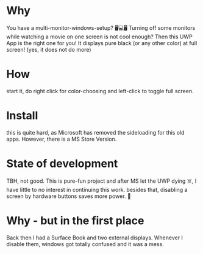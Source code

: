 # Why
You have a multi-monitor-windows-setup? 🖥️💻🖥️ 
Turning off some monitors while watching a movie on one screen is not cool enough? Then this UWP App is the right one for you! It displays pure black (or any other color) at full screen! (yes, it does not do more)

# How
start it, do right click for color-choosing and left-click to toggle full screen.

# Install
this is quite hard, as Microsoft has removed the sideloading for this old apps. However, there is a MS Store Version.

# State of development
TBH, not good. This is pure-fun project and after MS let the UWP dying ☠️, I have little to no interest in continuing this work. besides that, disabling a screen by hardware buttons saves more power. 🌲

# Why - but in the first place
Back then I had a Surface Book and two external displays. Whenever I disable them, windows got totally confused and it was a mess.
